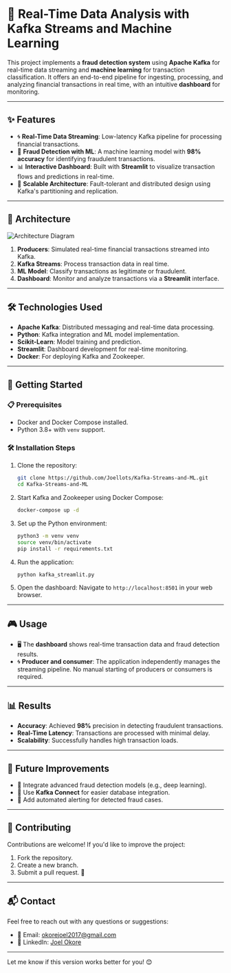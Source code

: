 # 🎯 Real-Time Data Analysis with Kafka Streams and Machine Learning

This project implements a **fraud detection system** using **Apache Kafka** for real-time data streaming and **machine learning** for transaction classification. It offers an end-to-end pipeline for ingesting, processing, and analyzing financial transactions in real time, with an intuitive **dashboard** for monitoring.

---

## ✨ Features

- 🌀 **Real-Time Data Streaming**: Low-latency Kafka pipeline for processing financial transactions.
- 🤖 **Fraud Detection with ML**: A machine learning model with **98% accuracy** for identifying fraudulent transactions.
- 📊 **Interactive Dashboard**: Built with **Streamlit** to visualize transaction flows and predictions in real-time.
- 🚀 **Scalable Architecture**: Fault-tolerant and distributed design using Kafka's partitioning and replication.

---

## 📐 Architecture

![Architecture Diagram](path/to/architecture-image.png)

1. **Producers**: Simulated real-time financial transactions streamed into Kafka.
2. **Kafka Streams**: Process transaction data in real time.
3. **ML Model**: Classify transactions as legitimate or fraudulent.
4. **Dashboard**: Monitor and analyze transactions via a **Streamlit** interface.

---

## 🛠️ Technologies Used

- **Apache Kafka**: Distributed messaging and real-time data processing.
- **Python**: Kafka integration and ML model implementation.
- **Scikit-Learn**: Model training and prediction.
- **Streamlit**: Dashboard development for real-time monitoring.
- **Docker**: For deploying Kafka and Zookeeper.

---

## 🚀 Getting Started

### 📋 Prerequisites
- Docker and Docker Compose installed.
- Python 3.8+ with `venv` support.

### 🛠️ Installation Steps

1. Clone the repository:
   ```bash
   git clone https://github.com/Joellots/Kafka-Streams-and-ML.git
   cd Kafka-Streams-and-ML
   ```

2. Start Kafka and Zookeeper using Docker Compose:
   ```bash
   docker-compose up -d
   ```

3. Set up the Python environment:
   ```bash
   python3 -m venv venv
   source venv/bin/activate
   pip install -r requirements.txt
   ```

4. Run the application:
   ```bash
   python kafka_streamlit.py
   ```

5. Open the dashboard:
   Navigate to `http://localhost:8501` in your web browser.

---

## 🎮 Usage

- 🖥️ The **dashboard** shows real-time transaction data and fraud detection results.  
- 🌀 **Producer and consumer**: The application independently manages the streaming pipeline. No manual starting of producers or consumers is required.

---

## 📊 Results

- **Accuracy**: Achieved **98%** precision in detecting fraudulent transactions.
- **Real-Time Latency**: Transactions are processed with minimal delay.
- **Scalability**: Successfully handles high transaction loads.

---

## 🚧 Future Improvements

- 🧠 Integrate advanced fraud detection models (e.g., deep learning).  
- 📡 Use **Kafka Connect** for easier database integration.  
- 🔔 Add automated alerting for detected fraud cases.

---

## 🤝 Contributing

Contributions are welcome! If you'd like to improve the project:
1. Fork the repository.
2. Create a new branch.
3. Submit a pull request. 🎉

---

## 📬 Contact

Feel free to reach out with any questions or suggestions:
- 📧 Email: [okorejoel2017@gmail.com](mailto:okorejoel2017@gmail.com)
- 🔗 LinkedIn: [Joel Okore](https://www.linkedin.com/in/joel-okore-05554a28a/)

---

Let me know if this version works better for you! 😊
